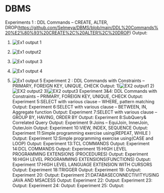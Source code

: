 # DBMS
Experiments 1 : DDL Commands – CREATE, ALTER, DROP(https://github.com/Selmeya/DBMS/blob/main/DDL%20Commands%20%E2%80%93%20CREATE%2C%20ALTER%2C%20DROP)
Output:
   
   1) ![Ex1 output 1](https://user-images.githubusercontent.com/112368898/194228232-18088837-96e0-45a9-9847-cb8972c634ff.png)
   
  2)  ![Ex1 output2](https://user-images.githubusercontent.com/112368898/194229246-ca792c1a-f50c-4063-92ab-af7aa8d3b36f.png)
  3)  ![Ex1 output 3](https://user-images.githubusercontent.com/112368898/194229337-ef623d61-0456-4ace-bb3b-0352e537d9fb.png)
  4)  ![Ex1 output 4](https://user-images.githubusercontent.com/112368898/194229504-735baa6c-29a0-44b9-8593-a3753be40275.png)
  5)  ![Ex1 output 5](https://user-images.githubusercontent.com/112368898/194229616-e5166a61-3dfa-45f4-98ec-7896bf8c67a4.png)
Experiment 2 : DDL Commands with Constraints – PRIMARY, FOREIGN KEY, UNIQUE, CHECK
Output:
 1)![EX2 output1](https://user-images.githubusercontent.com/112368898/194352367-5b54d4fa-fefa-452e-b09f-71fa5dd3c3f4.png)
 2)![EX2 output2](https://user-images.githubusercontent.com/112368898/194352463-08b68d10-0f1c-42cc-b2f5-5665d73e3e2b.png)
 3)![EX2 output3](https://user-images.githubusercontent.com/112368898/194352691-e94bf2bd-252b-4ecb-8b06-194e649e073b.png)
Experiment 3&4: DDL Commands with Constraints – PRIMARY, FOREIGN KEY, UNIQUE, CHECK
Output:
Experiment 5:SELECT with various clause – WHERE, pattern matching
Output:
Experiment 6:SELECT with various clause – BETWEEN, IN, Aggregate function
Output:
Experiment 7:SELECT with various clause – GROUP BY, HAVING, ORDER BY
Output:
Experiment 8:SubQuery& Correlated Query
Output:
Experiment 9:Joins – EquiJoin, InnerJoin, OuterJoin
Output:
Experiment 10:VIEW, INDEX, SEQUENCE
Output:
Experiment 11:Simple programming exercise using(REPEAT, WHILE )
Output:
Experiment 12:Simple programming exercise using(CASE and LOOP)
Output:
Experiment 13:TCL COMMANDS
Output:
Experiment 14:DCL COMMANDS
Output:
Experiment 15:HIGH LEVEL PROGRAMMING EXTENSIONS (PROCEDURES)
Output:
Experiment 16:HIGH LEVEL PROGRAMMING EXTENSIONS(FUNCTIONS)
Output:
Experiment 17:HIGH LEVEL LANGUAGE EXTENSION WITH CURSORS
Output:
Experiment 18:TRIGGER
Output:
Experiment 19:
Output:
Experiment 20:
Output:
Experiment 21:DATABASECONNECTIVITYUSING JAVA AND MSACESS
Output:
Experiment 22:
Output:
Experiment 23:
Output:
Experiment 24:
Output:
Experiment 25:
Output:



